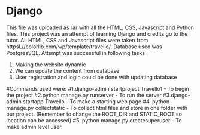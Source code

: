 # Django

This file was uploaded as rar with all the HTML, CSS, Javascript and Python files. This project was an attempt of learning Django and credits go to the tutor.
All HTML, CSS and Javascript files were taken from httpsL//colorlib.com/wp/template/travello/. Database used was PostgresSQL.
Attempt was successful in following tasks :
1. Making the website dynamic
2. We can update the content from database
3. User registration and login could be done with updating database

#Commands used were:
#1.django-admin startproject Travello1 - To begin the project
#2.python manage.py runserver - To run the server
#3.django-admin startapp Travello - To make a starting web page
#4. python manage.py collectstatic - To collect html files and store in one folder with our project. (Remember to change the ROOT_DIR and STATIC_ROOT so location can be accessed)
#5. python manage.py createsuperuser - To make admin level user.


